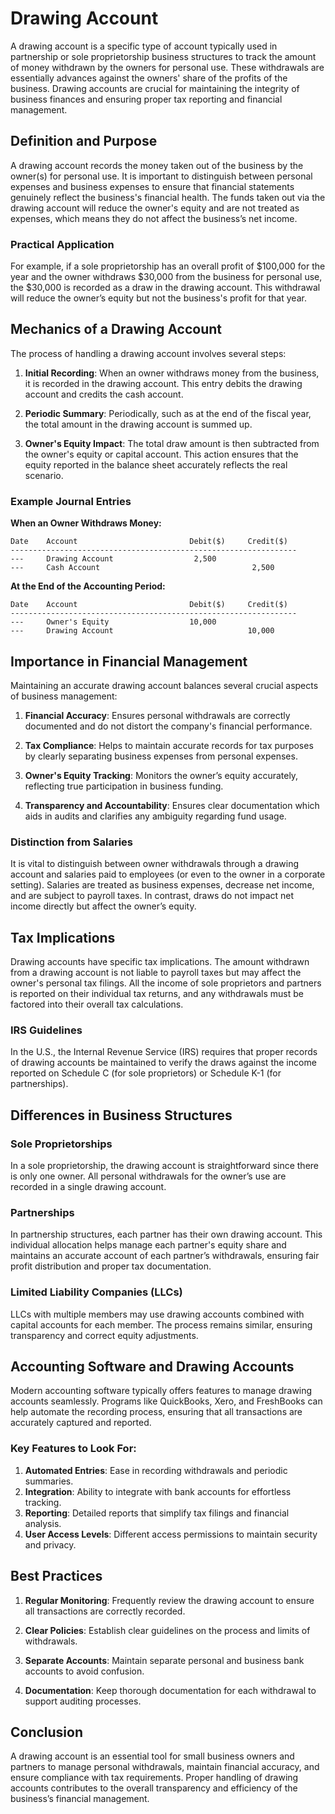 # Drawing Account

A drawing account is a specific type of account typically used in partnership or sole proprietorship business structures to track the amount of money withdrawn by the owners for personal use. These withdrawals are essentially advances against the owners' share of the profits of the business. Drawing accounts are crucial for maintaining the integrity of business finances and ensuring proper tax reporting and financial management.

## Definition and Purpose

A drawing account records the money taken out of the business by the owner(s) for personal use. It is important to distinguish between personal expenses and business expenses to ensure that financial statements genuinely reflect the business's financial health. The funds taken out via the drawing account will reduce the owner's equity and are not treated as expenses, which means they do not affect the business’s net income.

### Practical Application

For example, if a sole proprietorship has an overall profit of $100,000 for the year and the owner withdraws $30,000 from the business for personal use, the $30,000 is recorded as a draw in the drawing account. This withdrawal will reduce the owner’s equity but not the business's profit for that year.

## Mechanics of a Drawing Account

The process of handling a drawing account involves several steps:

1. **Initial Recording**: When an owner withdraws money from the business, it is recorded in the drawing account. This entry debits the drawing account and credits the cash account.
   
2. **Periodic Summary**: Periodically, such as at the end of the fiscal year, the total amount in the drawing account is summed up. 

3. **Owner's Equity Impact**: The total draw amount is then subtracted from the owner's equity or capital account. This action ensures that the equity reported in the balance sheet accurately reflects the real scenario.

### Example Journal Entries

**When an Owner Withdraws Money:**

```
Date    Account                         Debit($)     Credit($)
----------------------------------------------------------------
---     Drawing Account                  2,500
---     Cash Account                                  2,500
```

**At the End of the Accounting Period:**

```
Date    Account                         Debit($)     Credit($)
----------------------------------------------------------------
---     Owner's Equity                  10,000
---     Drawing Account                              10,000
```

## Importance in Financial Management

Maintaining an accurate drawing account balances several crucial aspects of business management:

1. **Financial Accuracy**: Ensures personal withdrawals are correctly documented and do not distort the company's financial performance.
   
2. **Tax Compliance**: Helps to maintain accurate records for tax purposes by clearly separating business expenses from personal expenses.
   
3. **Owner's Equity Tracking**: Monitors the owner’s equity accurately, reflecting true participation in business funding.
   
4. **Transparency and Accountability**: Ensures clear documentation which aids in audits and clarifies any ambiguity regarding fund usage.

### Distinction from Salaries

It is vital to distinguish between owner withdrawals through a drawing account and salaries paid to employees (or even to the owner in a corporate setting). Salaries are treated as business expenses, decrease net income, and are subject to payroll taxes. In contrast, draws do not impact net income directly but affect the owner’s equity.

## Tax Implications

Drawing accounts have specific tax implications. The amount withdrawn from a drawing account is not liable to payroll taxes but may affect the owner's personal tax filings. All the income of sole proprietors and partners is reported on their individual tax returns, and any withdrawals must be factored into their overall tax calculations.

### IRS Guidelines

In the U.S., the Internal Revenue Service (IRS) requires that proper records of drawing accounts be maintained to verify the draws against the income reported on Schedule C (for sole proprietors) or Schedule K-1 (for partnerships). 

## Differences in Business Structures

### Sole Proprietorships

In a sole proprietorship, the drawing account is straightforward since there is only one owner. All personal withdrawals for the owner’s use are recorded in a single drawing account. 

### Partnerships

In partnership structures, each partner has their own drawing account. This individual allocation helps manage each partner's equity share and maintains an accurate account of each partner’s withdrawals, ensuring fair profit distribution and proper tax documentation.

### Limited Liability Companies (LLCs)

LLCs with multiple members may use drawing accounts combined with capital accounts for each member. The process remains similar, ensuring transparency and correct equity adjustments.

## Accounting Software and Drawing Accounts

Modern accounting software typically offers features to manage drawing accounts seamlessly. Programs like QuickBooks, Xero, and FreshBooks can help automate the recording process, ensuring that all transactions are accurately captured and reported.

### Key Features to Look For:

1. **Automated Entries**: Ease in recording withdrawals and periodic summaries.
2. **Integration**: Ability to integrate with bank accounts for effortless tracking.
3. **Reporting**: Detailed reports that simplify tax filings and financial analysis.
4. **User Access Levels**: Different access permissions to maintain security and privacy.

## Best Practices

1. **Regular Monitoring**: Frequently review the drawing account to ensure all transactions are correctly recorded.
   
2. **Clear Policies**: Establish clear guidelines on the process and limits of withdrawals.
   
3. **Separate Accounts**: Maintain separate personal and business bank accounts to avoid confusion.
   
4. **Documentation**: Keep thorough documentation for each withdrawal to support auditing processes.

## Conclusion

A drawing account is an essential tool for small business owners and partners to manage personal withdrawals, maintain financial accuracy, and ensure compliance with tax requirements. Proper handling of drawing accounts contributes to the overall transparency and efficiency of the business’s financial management.